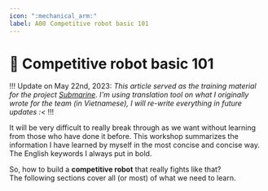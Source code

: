 ```yaml
---
icon: ":mechanical_arm:"
label: A00⠀Competitive robot basic 101
---
```

# :mechanical_arm: Competitive robot basic 101

!!!
Update on May 22nd, 2023: *This article served as the training material for the project [Submarine](/projects/04-submarine.md). I'm using translation tool on what I originally wrote for the team (in Vietnamese), I will re-write everything in future updates :<*
!!!

It will be very difficult to really break through as we want without learning from those who have done it before. This workshop summarizes the information I have learned by myself in the most concise and concise way. The English keywords I always put in bold.

So, how to build a **competitive robot** that really fights like that?\
The following sections cover all (or most) of what we need to learn.

